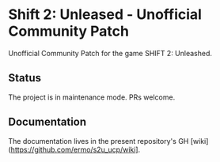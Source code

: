 # Shift 2: Unleased - Unofficial Community Patch

Unofficial Community Patch for the game SHIFT 2: Unleashed.

## Status

The project is in maintenance mode. PRs welcome.

## Documentation

The documentation lives in the present repository's GH [wiki](https://github.com/ermo/s2u_ucp/wiki].
